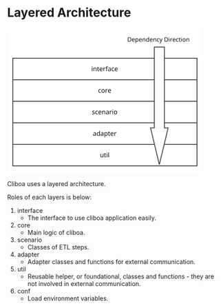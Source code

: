 # Layered Architecture

<img width="452" alt="Layered-Architecture-Image" src="/img/layer.png">

Cliboa uses a layered architecture.

Roles of each layers is below:

1. interface
    * The interface to use cliboa application easily.
2. core
    * Main logic of cliboa.
3. scenario
    * Classes of ETL steps.
4. adapter
    * Adapter classes and functions for external communication.
5. util
    * Reusable helper, or foundational, classes and functions - they are not involved in external communication.
6. conf
    * Load environment variables.

